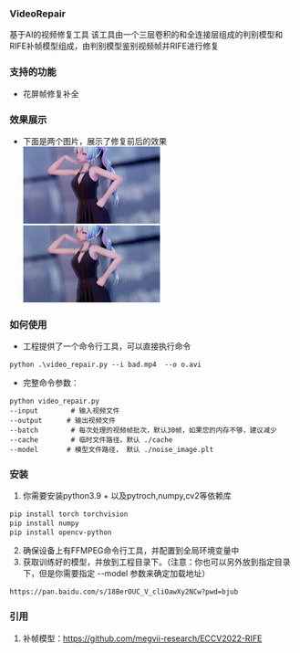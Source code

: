 ### VideoRepair

基于AI的视频修复工具
该工具由一个三层卷积的和全连接层组成的判别模型和RIFE补帧模型组成，由判别模型鉴别视频帧并RIFE进行修复

### 支持的功能
- 花屏帧修复补全

### 效果展示
- 下面是两个图片，展示了修复前后的效果
![修复前](https://github.com/jinwuZhu/VideoRepair/blob/00d7c18d634ed9781b7f359cafefaf73e0443d7e/view_bad.gif)
![修复后](https://github.com/jinwuZhu/VideoRepair/blob/bb2c3d517d0b758c395eae9d855b0fe32c440c40/view_repair.gif)

### 如何使用
- 工程提供了一个命令行工具，可以直接执行命令
```shell
python .\video_repair.py --i bad.mp4  --o o.avi
```

- 完整命令参数：
```shell
python video_repair.py 
--input        # 输入视频文件
--output      # 输出视频文件
--batch        # 每次处理的视频帧批次，默认30帧，如果您的内存不够，建议减少
--cache        # 临时文件路径，默认 ./cache
--model       # 模型文件路径， 默认 ./noise_image.plt
```

### 安装
1. 你需要安装python3.9 + 以及pytroch,numpy,cv2等依赖库
```
pip install torch torchvision
pip install numpy
pip install opencv-python
```

2. 确保设备上有FFMPEG命令行工具，并配置到全局环境变量中
3. 获取训练好的模型，并放到工程目录下。（注意：你也可以另外放到指定目录下，但是你需要指定 --model 参数来确定加载地址）
```
https://pan.baidu.com/s/18BerOUC_V_cliOawXy2NCw?pwd=bjub
```

### 引用
1. 补帧模型：https://github.com/megvii-research/ECCV2022-RIFE
